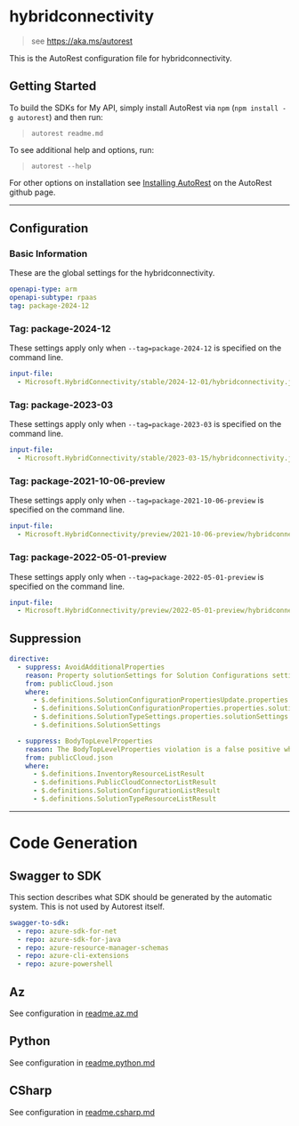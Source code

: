 # hybridconnectivity

> see https://aka.ms/autorest

This is the AutoRest configuration file for hybridconnectivity.

## Getting Started

To build the SDKs for My API, simply install AutoRest via `npm` (`npm install -g autorest`) and then run:

> `autorest readme.md`

To see additional help and options, run:

> `autorest --help`

For other options on installation see [Installing AutoRest](https://aka.ms/autorest/install) on the AutoRest github page.

---

## Configuration

### Basic Information

These are the global settings for the hybridconnectivity.

``` yaml
openapi-type: arm
openapi-subtype: rpaas
tag: package-2024-12
```

### Tag: package-2024-12

These settings apply only when `--tag=package-2024-12` is specified on the command line.

```yaml $(tag) == 'package-2024-12'
input-file:
  - Microsoft.HybridConnectivity/stable/2024-12-01/hybridconnectivity.json
```

### Tag: package-2023-03

These settings apply only when `--tag=package-2023-03` is specified on the command line.

```yaml $(tag) == 'package-2023-03'
input-file:
  - Microsoft.HybridConnectivity/stable/2023-03-15/hybridconnectivity.json
```
### Tag: package-2021-10-06-preview

These settings apply only when `--tag=package-2021-10-06-preview` is specified on the command line.

``` yaml $(tag) == 'package-2021-10-06-preview'
input-file:
  - Microsoft.HybridConnectivity/preview/2021-10-06-preview/hybridconnectivity.json
```

### Tag: package-2022-05-01-preview

These settings apply only when `--tag=package-2022-05-01-preview` is specified on the command line.

``` yaml $(tag) == 'package-2022-05-01-preview'
input-file:
  - Microsoft.HybridConnectivity/preview/2022-05-01-preview/hybridconnectivity.json
```

## Suppression

``` yaml
directive:
  - suppress: AvoidAdditionalProperties
    reason: Property solutionSettings for Solution Configurations settings previously defined like this
    from: publicCloud.json
    where:
      - $.definitions.SolutionConfigurationPropertiesUpdate.properties.solutionSettings
      - $.definitions.SolutionConfigurationProperties.properties.solutionSettings
      - $.definitions.SolutionTypeSettings.properties.solutionSettings
      - $.definitions.SolutionSettings

  - suppress: BodyTopLevelProperties
    reason: The BodyTopLevelProperties violation is a false positive which you can suppress for now
    from: publicCloud.json
    where:
      - $.definitions.InventoryResourceListResult
      - $.definitions.PublicCloudConnectorListResult
      - $.definitions.SolutionConfigurationListResult
      - $.definitions.SolutionTypeResourceListResult
```

---

# Code Generation

## Swagger to SDK

This section describes what SDK should be generated by the automatic system.
This is not used by Autorest itself.

``` yaml $(swagger-to-sdk)
swagger-to-sdk:
  - repo: azure-sdk-for-net
  - repo: azure-sdk-for-java
  - repo: azure-resource-manager-schemas
  - repo: azure-cli-extensions
  - repo: azure-powershell
```

## Az

See configuration in [readme.az.md](./readme.az.md)

## Python

See configuration in [readme.python.md](./readme.python.md)

## CSharp

See configuration in [readme.csharp.md](./readme.csharp.md)
